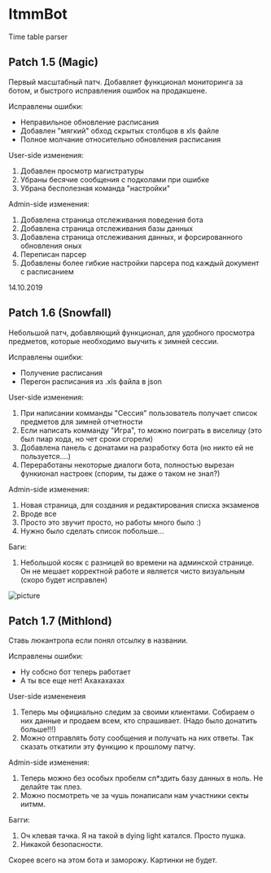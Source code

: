 
# ItmmBot

Time table parser

## Patch 1.5 (Magic)

Первый масштабный патч. Добавляет функционал мониторинга за ботом, и быстрого исправления ошибок на продакшене.  

Исправлены ошибки:

+ Неправильное обновление расписания
+ Добавлен "мягкий" обход скрытых столбцов в xls файле
+ Полное молчание относительно обновления расписания

User-side изменения:

1. Добавлен просмотр магистратуры
2. Убраны бесячие сообщения с подколами при ошибке
3. Убрана бесполезная команда "настройки"

Admin-side изменения:

1. Добавлена страница отслеживания поведения бота
2. Добавлена страница отслеживания базы данных
3. Добавлена страница отслеживания данных, и форсированного обновления оных
4. Переписан парсер
5. Добавлены более гибкие настройки парсера под каждый документ с расписанием

14.10.2019

## Patch 1.6 (Snowfall)

Небольшой патч, добавляющий функционал, для удобного просмотра предметов, которые необходимо выучить к зимней сессии.

Исправлены ошибки:

+ Получение расписания
+ Перегон расписания из .xls файла в json

User-side изменения:

1. При написании комманды "Сессия" пользователь получает список предметов для зимней отчетности
2. Если написать комманду "Игра", то можно поиграть в виселицу (это был пиар хода, но чет сроки сгорели)
3. Добавлена панель с донатами на разработку бота (но никто ей не пользуется....)
4. Переработаны некоторые диалоги бота, полностью вырезан функионал настроек (спорим, ты даже о таком не знал?)

Admin-side изменения:

1. Новая страница, для создания и редактирования списка экзаменов
2. Вроде все
3. Просто это звучит просто, но работы много было :)
4. Нужно было сделать список побольше...

Баги:

1. Небольшой косяк с разницей во времени на админской странице. Он не мешает корректной работе и является чисто визуальным (скоро будет исправлен)

![picture](/media/snowfall.gif)

## Patch 1.7 (Mithlond)

Ставь люкантропа если понял отсылку в названии.

Исправлены ошибки:

+ Ну собсно бот теперь работает
+ А ты все еще нет! Ахахахахах

User-side измененеия

1. Теперь мы официально следим за своими клиентами. Собираем о них данные и продаем всем, кто спрашивает. (Надо было донатить больше!!!)
2. Можно отправлять боту сообщения и получать на них ответы. Так сказать откатили эту функцию к прошлому патчу.

Admin-side изменения:

1. Теперь можно без особых пробелм сп*здить базу данных в ноль. Не делайте так плез.
2. Можно посмотреть че за чушь понаписали нам участники секты иитмм.

Багги:

1. Оч клевая тачка. Я на такой в dying light катался. Просто пушка.
2. Никакой безопасности.

Скорее всего на этом бота и заморожу.
Картинки не будет.
